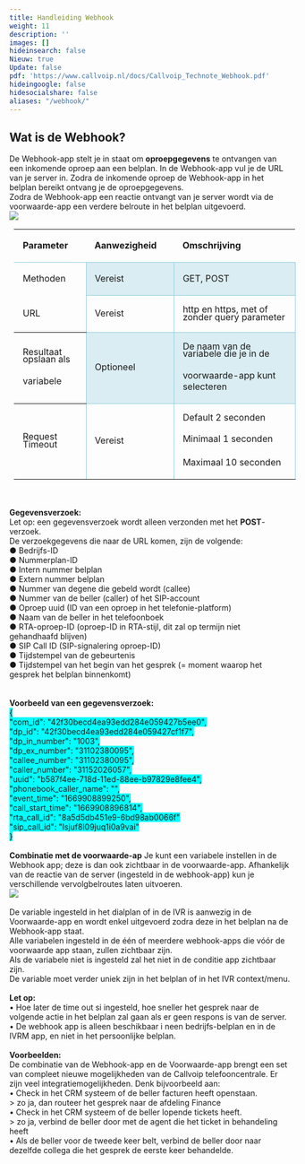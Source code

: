 ```yaml
---
title: Handleiding Webhook
weight: 11
description: ''
images: []
hideinsearch: false
Nieuw: true
Update: false
pdf: 'https://www.callvoip.nl/docs/Callvoip_Technote_Webhook.pdf'
hideingoogle: false
hidesocialshare: false
aliases: "/webhook/"
---
```


<h2>Wat is de Webhook?</h2>
De Webhook-app stelt je in staat om <b>oproepgegevens</b> te ontvangen van een inkomende oproep aan een belplan. In de Webhook-app vul je de URL van je server in. Zodra de inkomende oproep de Webhook-app in het belplan bereikt ontvang je de oproepgegevens.<br>
Zodra de Webhook-app een reactie ontvangt van je server wordt via de voorwaarde-app een verdere belroute in het belplan uitgevoerd.
<br><img src="https://res.cloudinary.com/callvoip/image/upload/v1690467400/webhook-image.png"><br>
<table style="border-collapse:collapse;margin-left:5.98399pt" cellspacing="0"><tbody><tr style="height:15pt"><td style="width:100pt;border-bottom-style:solid;border-bottom-width:1pt;border-bottom-color:#92CDDC"><p class="s4" style="padding-left: 6pt;text-indent: 0pt;text-align: left;"><b>Parameter</b></p></td><td style="width:120pt;border-bottom-style:solid;border-bottom-width:1pt;border-bottom-color:#92CDDC"><p class="s4" style="padding-left: 5pt;text-indent: 0pt;text-align: left;"><b>Aanwezigheid</b></p></td><td style="width:205pt;border-bottom-style:solid;border-bottom-width:1pt;border-bottom-color:#92CDDC"><p class="s4" style="padding-left: 5pt;text-indent: 0pt;text-align: left;"><b>Omschrijving</b></p></td></tr><tr style="height:15pt"><td style="width:100pt;border-top-style:solid;border-top-width:1pt;border-top-color:#92CDDC;border-right-style:solid;border-right-width:1pt;border-right-color:#92CDDC"><p class="s5" style="padding-left: 6pt;text-indent: 0pt;text-align: left;">Methoden</p></td><td style="width:120pt;border-top-style:solid;border-top-width:1pt;border-top-color:#92CDDC;border-left-style:solid;border-left-width:1pt;border-left-color:#92CDDC;border-bottom-style:solid;border-bottom-width:1pt;border-bottom-color:#92CDDC;border-right-style:solid;border-right-width:1pt;border-right-color:#92CDDC" bgcolor="#DAEDF3"><p class="s5" style="padding-left: 5pt;text-indent: 0pt;text-align: left;">Vereist</p></td><td style="width:205pt;border-top-style:solid;border-top-width:1pt;border-top-color:#92CDDC;border-left-style:solid;border-left-width:1pt;border-left-color:#92CDDC;border-bottom-style:solid;border-bottom-width:1pt;border-bottom-color:#92CDDC;border-right-style:solid;border-right-width:1pt;border-right-color:#92CDDC" bgcolor="#DAEDF3"><p class="s5" style="padding-left: 5pt;text-indent: 0pt;text-align: left;">GET, POST</p></td></tr><tr style="height:15pt"><td style="width:100pt;border-bottom-style:solid;border-bottom-width:1pt;border-right-style:solid;border-right-width:1pt;border-right-color:#92CDDC"><p class="s5" style="padding-left: 6pt;text-indent: 0pt;line-height: 10pt;text-align: left;">URL</p></td><td style="width:120pt;border-top-style:solid;border-top-width:1pt;border-top-color:#92CDDC;border-left-style:solid;border-left-width:1pt;border-left-color:#92CDDC;border-bottom-style:solid;border-bottom-width:1pt;border-bottom-color:#92CDDC;border-right-style:solid;border-right-width:1pt;border-right-color:#92CDDC"><p class="s5" style="padding-left: 5pt;text-indent: 0pt;line-height: 10pt;text-align: left;">Vereist</p></td><td style="width:205pt;border-top-style:solid;border-top-width:1pt;border-top-color:#92CDDC;border-left-style:solid;border-left-width:1pt;border-left-color:#92CDDC;border-bottom-style:solid;border-bottom-width:1pt;border-bottom-color:#92CDDC;border-right-style:solid;border-right-width:1pt;border-right-color:#92CDDC"><p class="s5" style="padding-left: 5pt;text-indent: 0pt;line-height: 10pt;text-align: left;">http en https, met of zonder query parameter</p></td></tr><tr style="height:30pt"><td style="width:100pt;border-top-style:solid;border-top-width:1pt;border-bottom-style:solid;border-bottom-width:1pt;border-right-style:solid;border-right-width:1pt;border-right-color:#92CDDC"><p class="s5" style="padding-left: 6pt;text-indent: 0pt;line-height: 10pt;text-align: left;">Resultaat opslaan als</p><p class="s5" style="padding-top: 4pt;padding-left: 6pt;text-indent: 0pt;text-align: left;">variabele</p></td><td style="width:120pt;border-top-style:solid;border-top-width:1pt;border-top-color:#92CDDC;border-left-style:solid;border-left-width:1pt;border-left-color:#92CDDC;border-bottom-style:solid;border-bottom-width:1pt;border-bottom-color:#92CDDC;border-right-style:solid;border-right-width:1pt;border-right-color:#92CDDC" bgcolor="#DAEDF3"><p class="s5" style="padding-left: 5pt;text-indent: 0pt;line-height: 10pt;text-align: left;">Optioneel</p></td><td style="width:205pt;border-top-style:solid;border-top-width:1pt;border-top-color:#92CDDC;border-left-style:solid;border-left-width:1pt;border-left-color:#92CDDC;border-bottom-style:solid;border-bottom-width:1pt;border-bottom-color:#92CDDC;border-right-style:solid;border-right-width:1pt;border-right-color:#92CDDC" bgcolor="#DAEDF3"><p class="s5" style="padding-left: 5pt;text-indent: 0pt;line-height: 10pt;text-align: left;">De naam van de variabele die je in de</p><p class="s5" style="padding-top: 4pt;padding-left: 5pt;text-indent: 0pt;text-align: left;">voorwaarde-app kunt selecteren</p></td></tr><tr style="height:44pt"><td style="width:100pt;border-top-style:solid;border-top-width:1pt;border-bottom-style:solid;border-bottom-width:1pt;border-right-style:solid;border-right-width:1pt;border-right-color:#92CDDC"><p class="s5" style="padding-left: 6pt;text-indent: 0pt;line-height: 10pt;text-align: left;">Request Timeout</p></td><td style="width:120pt;border-top-style:solid;border-top-width:1pt;border-top-color:#92CDDC;border-left-style:solid;border-left-width:1pt;border-left-color:#92CDDC;border-bottom-style:solid;border-bottom-width:1pt;border-right-style:solid;border-right-width:1pt;border-right-color:#92CDDC"><p class="s5" style="padding-left: 5pt;text-indent: 0pt;line-height: 10pt;text-align: left;">Vereist</p></td><td style="width:205pt;border-top-style:solid;border-top-width:1pt;border-top-color:#92CDDC;border-left-style:solid;border-left-width:1pt;border-left-color:#92CDDC;border-bottom-style:solid;border-bottom-width:1pt;border-right-style:solid;border-right-width:1pt;border-right-color:#92CDDC"><p class="s5" style="padding-left: 5pt;text-indent: 0pt;line-height: 10pt;text-align: left;">Default 2 seconden</p><p class="s5" style="padding-top: 4pt;padding-left: 5pt;text-indent: 0pt;text-align: left;">Minimaal 1 seconden</p><p class="s5" style="padding-top: 4pt;padding-left: 5pt;text-indent: 0pt;text-align: left;">Maximaal 10 seconden</p></td></tr></tbody></table>
<br><br>
<b>Gegevensverzoek:</b><br>
Let op: een gegevensverzoek wordt alleen verzonden met het <b>POST</b>-verzoek.<br>
De verzoekgegevens die naar de URL komen, zijn de volgende:<br>
● Bedrijfs-ID<br>
● Nummerplan-ID<br>
● Intern nummer belplan<br>
● Extern nummer belplan<br>
● Nummer van degene die gebeld wordt (callee)<br>
● Nummer van de beller (caller) of het SIP-account<br>
● Oproep uuid (ID van een oproep in het telefonie-platform)<br>
● Naam van de beller in het telefoonboek<br>
● RTA-oproep-ID (oproep-ID in RTA-stijl, dit zal op termijn niet gehandhaafd blijven)<br>
● SIP Call ID (SIP-signalering oproep-ID)<br>
● Tijdstempel van de gebeurtenis<br>
● Tijdstempel van het begin van het gesprek (= moment waarop het gesprek het belplan binnenkomt)<br>
<br><br>
<b>Voorbeeld van een gegevensverzoek:</b><br>
<span class="s6" style=" background-color: #0FF;">
{<br>
"com_id": "42f30becd4ea93edd284e059427b5ee0",<br>
"dp_id": "42f30becd4ea93edd284e059427cf1f7",<br>
"dp_in_number": "1003",<br>
"dp_ex_number": "31102380095",<br>
"callee_number": "31102380095",<br>
"caller_number": "31152026057",<br>
"uuid": "b587f4ee-718d-11ed-88ee-b97829e8fee4",<br>
"phonebook_caller_name": "",<br>
"event_time": "1669908899250",<br>
"call_start_time": "1669908896814",<br>
"rta_call_id": "8a5d5db451e9-6bd98ab0066f"<br>
"sip_call_id": "lsjuf8l09juq1i0a9vai"<br>
}<br></span><br>
<b>Combinatie met de voorwaarde-ap</b>
Je kunt een variabele instellen in de Webhook app; deze is dan ook zichtbaar in de voorwaarde-app.
Afhankelijk van de reactie van de server (ingesteld in de webhook-app) kun je verschillende vervolgbelroutes laten uitvoeren.<br>
<img src="https://res.cloudinary.com/callvoip/image/upload/v1690468301/webhook-image2.png">
<br><br>
De variable ingesteld in het dialplan of in de IVR is aanwezig in de Voorwaarde-app en wordt enkel
uitgevoerd zodra deze in het belplan na de Webhook-app staat.<br>
Alle variabelen ingesteld in de één of meerdere webhook-apps die vóór de voorwaarde app staan, zullen
zichtbaar zijn.<br>
Als de variabele niet is ingesteld zal het niet in de conditie app zichtbaar zijn.<br>
De variable moet verder uniek zijn in het belplan of in het IVR context/menu.
<br><br>
<b>Let op: </b><br>
• Hoe later de time out si ingesteld, hoe sneller het gesprek naar de volgende actie in het belplan zal
gaan als er geen respons is van de server.<br>
• De webhook app is alleen beschikbaar i neen bedrijfs-belplan en in de IVRM app, en niet in het
persoonlijke belplan.
<br><br>
<b>Voorbeelden:</b><br>
De combinatie van de Webhook-app en de Voorwaarde-app brengt een set van compleet nieuwe
mogelijkheden van de Callvoip telefooncentrale. Er zijn veel integratiemogelijkheden. Denk bijvoorbeeld
aan:<br>
• Check in het CRM systeem of de beller facturen heeft openstaan.<br>
> zo ja, dan routeer het gesprek naar de afdeling Finance<br>
• Check in het CRM systeem of de beller lopende tickets heeft.<br>
> zo ja, verbind de beller door met de agent die het ticket in behandeling heeft<br>
• Als de beller voor de tweede keer belt, verbind de beller door naar dezelfde collega die het gesprek
de eerste keer behandelde.

